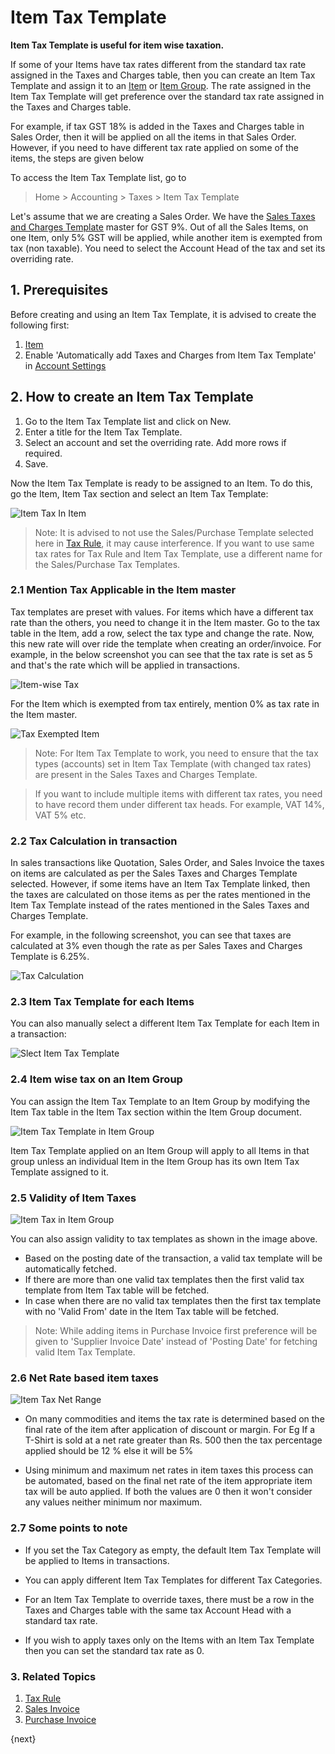 <!-- add-breadcrumbs -->
# Item Tax Template

**Item Tax Template is useful for item wise taxation.**

If some of your Items have tax rates different from the standard tax rate assigned in the Taxes and Charges table, then you can create an Item Tax Template and assign it to an [Item](/docs/v13/user/manual/en/stock/item) or [Item Group](/docs/v13/user/manual/en/stock/item-group). The rate assigned in the Item Tax Template will get preference over the standard tax rate assigned in the Taxes and Charges table.

For example, if tax GST 18% is added in the Taxes and Charges table in Sales Order, then it will be applied on all the items in that Sales Order. However, if you need to have different tax rate applied on some of the items, the steps are given below

To access the Item Tax Template list, go to
> Home > Accounting > Taxes > Item Tax Template

Let's assume that we are creating a Sales Order. We have the [Sales Taxes and Charges Template](/docs/v13/user/manual/en/selling/sales-taxes-and-charges-template) master for GST 9%. Out of all the Sales Items, on one Item, only 5% GST will be applied, while another item is exempted from tax (non taxable). You need to select the Account Head of the tax and set its overriding rate.

## 1. Prerequisites
Before creating and using an Item Tax Template, it is advised to create the following first:

1. [Item](/docs/v13/user/manual/en/stock/item)
1. Enable 'Automatically add Taxes and Charges from Item Tax Template' in [Account Settings](/docs/v13/user/manual/en/accounts/accounts-settings)

## 2. How to create an Item Tax Template
1. Go to the Item Tax Template list and click on New.
1. Enter a title for the Item Tax Template.
1. Select an account and set the overriding rate. Add more rows if required.
1. Save.

Now the Item Tax Template is ready to be assigned to an Item. To do this, go the Item, Item Tax section and select an Item Tax Template:

![Item Tax In Item](/docs/v13/assets/img/accounts/item-tax-in-item.png)

> Note: It is advised to not use the Sales/Purchase Template selected here in [Tax Rule](/docs/v13/user/manual/en/accounts/tax-rule), it may cause interference. If you want to use same tax rates for Tax Rule and Item Tax Template, use a different name for the Sales/Purchase Tax Templates.

### 2.1 Mention Tax Applicable in the Item master

Tax templates are preset with values. For items which have a different tax rate than the others, you need to change it in the Item master. Go to the tax table in the Item, add a row, select the tax type and change the rate. Now, this new rate will over ride the template when creating an order/invoice. For example, in the below screenshot you can see that the tax rate is set as 5 and that's the rate which will be applied in transactions.

![Item-wise Tax](/docs/v13/assets/img/accounts/item-wise-tax.png)

For the Item which is exempted from tax entirely, mention 0% as tax rate in the Item master.

![Tax Exempted Item](/docs/v13/assets/img/accounts/tax-exempted-item.png)

> Note: For Item Tax Template to work, you need to ensure that the tax types (accounts) set in Item Tax Template (with changed tax rates) are present in the Sales Taxes and Charges Template.

> If you want to include multiple items with different tax rates, you need to have record them under different tax heads. For example, VAT 14%, VAT 5% etc.

### 2.2 Tax Calculation in transaction

In sales transactions like Quotation, Sales Order, and Sales Invoice the taxes on items are calculated as per the Sales Taxes and Charges Template selected. However, if some items have an Item Tax Template linked, then the taxes are calculated on those items as per the rates mentioned in the Item Tax Template instead of the rates mentioned in the Sales Taxes and Charges Template.

For example, in the following screenshot, you can see that taxes are calculated at 3% even though the rate as per Sales Taxes and Charges Template is 6.25%.

![Tax Calculation](/docs/v13/assets/img/accounts/tax-calculation.png)

### 2.3 Item Tax Template for each Items
You can also manually select a different Item Tax Template for each Item in a transaction:

![Slect Item Tax Template](/docs/v13/assets/img/accounts/select-item-tax-template.png)

### 2.4 Item wise tax on an Item Group
You can assign the Item Tax Template to an Item Group by modifying the Item Tax table in the Item Tax section within the Item Group document.

![Item Tax Template in Item Group](/docs/v13/assets/img/accounts/item-tax-template-in-item-group.png)

Item Tax Template applied on an Item Group will apply to all Items in that group unless an individual Item in the Item Group has its own Item Tax Template assigned to it.


### 2.5 Validity of Item Taxes

<img class="screenshot" alt="Item Tax in Item Group" src="{{docs_base_url}}/v13/assets/img/accounts/item-tax-in-item.png">

You can also assign validity to tax templates as shown in the image above.

* Based on the posting date of the transaction, a valid tax template will be automatically fetched.
* If there are more than one valid tax templates then the first valid tax template from Item Tax table will be fetched.
* In case when there are no valid tax templates then the first tax template with no 'Valid From' date in the Item Tax table will be fetched.

> Note: While adding items in Purchase Invoice first preference will be given to 'Supplier Invoice Date' instead of 'Posting Date' for fetching valid Item Tax Template.

### 2.6 Net Rate based item taxes

![Item Tax Net Range](/docs/v13/assets/img/accounts/item-tax-net-range.png)

- On many commodities and items the tax rate is determined based on the final rate of the item after application of discount or margin. For Eg If a T-Shirt is sold at a net rate greater than Rs. 500 then the tax percentage applied should be 12 % else it will be 5%

- Using minimum and maximum net rates in item taxes this process can be automated, based on the final net rate of the item appropriate item tax will be auto applied. If both the values are 0 then it won't consider any values neither minimum nor maximum.

### 2.7 Some points to note

- If you set the Tax Category as empty, the default Item Tax Template will be applied to Items in transactions.

- You can apply different Item Tax Templates for different Tax Categories.

- For an Item Tax Template to override taxes, there must be a row in the Taxes and Charges table with the same tax Account Head with a standard tax rate.

- If you wish to apply taxes only on the Items with an Item Tax Template then you can set the standard tax rate as 0.

### 3. Related Topics
1. [Tax Rule](/docs/v13/user/manual/en/accounts/tax-rule)
1. [Sales Invoice](/docs/v13/user/manual/en/accounts/sales-invoice)
1. [Purchase Invoice](/docs/v13/user/manual/en/accounts/purchase-invoice)

{next}
